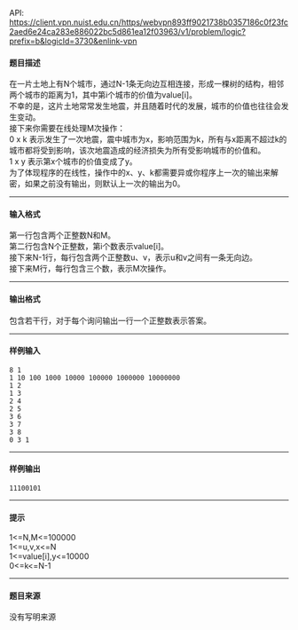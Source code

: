 API: https://client.vpn.nuist.edu.cn/https/webvpn893ff9021738b0357186c0f23fc2aed6e24ca283e886022bc5d861ea12f03963/v1/problem/logic?prefix=b&logicId=3730&enlink-vpn

#### 题目描述

在一片土地上有N个城市，通过N-1条无向边互相连接，形成一棵树的结构，相邻两个城市的距离为1，其中第i个城市的价值为value\[i\]。  
不幸的是，这片土地常常发生地震，并且随着时代的发展，城市的价值也往往会发生变动。  
接下来你需要在线处理M次操作：  
0 x k 表示发生了一次地震，震中城市为x，影响范围为k，所有与x距离不超过k的城市都将受到影响，该次地震造成的经济损失为所有受影响城市的价值和。  
1 x y 表示第x个城市的价值变成了y。  
为了体现程序的在线性，操作中的x、y、k都需要异或你程序上一次的输出来解密，如果之前没有输出，则默认上一次的输出为0。

---

#### 输入格式

第一行包含两个正整数N和M。  
第二行包含N个正整数，第i个数表示value\[i\]。  
接下来N-1行，每行包含两个正整数u、v，表示u和v之间有一条无向边。  
接下来M行，每行包含三个数，表示M次操作。

---

#### 输出格式

包含若干行，对于每个询问输出一行一个正整数表示答案。

---

#### 样例输入
```
8 1
1 10 100 1000 10000 100000 1000000 10000000
1 2
1 3
2 4
2 5
3 6
3 7
3 8
0 3 1
```

---

#### 样例输出
```
11100101

```

---

#### 提示

1<=N,M<=100000  
1<=u,v,x<=N  
1<=value\[i\],y<=10000  
0<=k<=N-1

---

#### 题目来源

没有写明来源